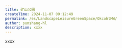 ```yaml
---
title: 矿山公园
createTime: 2024-11-07 00:12:49
permalink: /es/LandscapeLeisureGreenSpace/OkcohtMW/
author: sunshang-hl
description: xxxx
---
```


xxxx